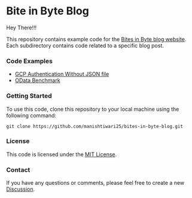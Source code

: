 # Bite in Byte Blog
Hey There!!!

This repository contains example code for the [Bites in Byte blog website](https://blogs.bitesinbyte.com/). <br> 
Each subdirectory contains code related to a specific blog post.


### Code Examples
- [GCP Authentication Without JSON file](https://github.com/manishtiwari25/bites-in-byte-blog/tree/main/src/GcpWithoutJson)
- [OData Benchmark](https://github.com/manishtiwari25/bites-in-byte-blog/tree/main/src/ODataBenchmark)
### Getting Started
To use this code, clone this repository to your local machine using the following command:

`
git clone https://github.com/manishtiwari25/bites-in-byte-blog.git
`

### License
This code is licensed under the [MIT License](https://github.com/manishtiwari25/bites-in-byte-blog/blob/main/LICENSE).

### Contact
If you have any questions or comments, please feel free to create a new [Discussion](https://github.com/manishtiwari25/bites-in-byte-blog/discussions).
